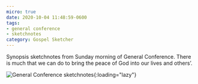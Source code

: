 ```yaml
---
micro: true
date: 2020-10-04 11:48:59-0600
tags:
- general conference
- sketchnotes
category: Gospel Sketcher
---
```


Synopsis sketchnotes from Sunday morning of General Conference. There is much that we can do to bring the peace of God into our lives and others’.

![General Conference sketchnotes](https://media.bennorris.org/images/gospelsketcher/uploads/2020/a3e9c03257.jpg){:loading="lazy"}